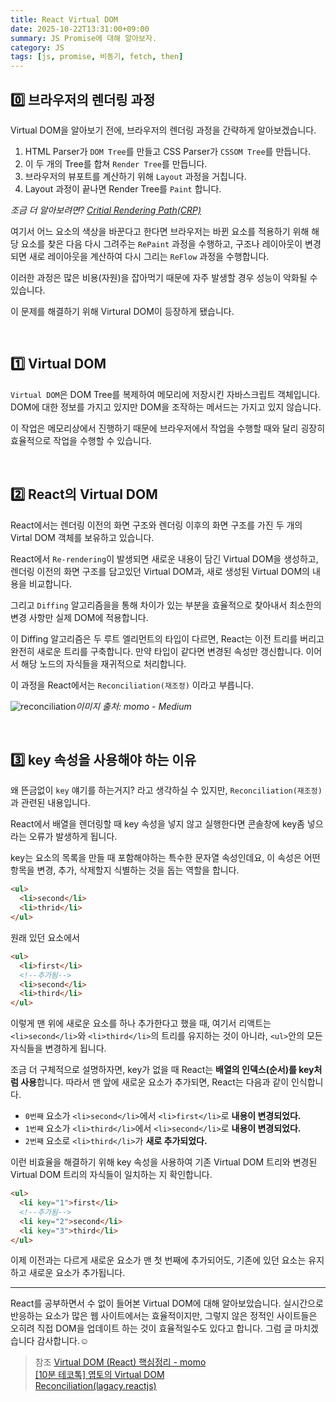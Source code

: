 ```yaml
---
title: React Virtual DOM
date: 2025-10-22T13:31:00+09:00
summary: JS Promise에 대해 알아보자.
category: JS
tags: [js, promise, 비동기, fetch, then]
---
```


## 0️⃣ 브라우저의 렌더링 과정

Virtual DOM을 알아보기 전에, 브라우저의 렌더링 과정을 간략하게 알아보겠습니다.

1. HTML Parser가 <span style='color:var(--prism-code-3)'>`DOM Tree`</span>를 만들고 CSS Parser가 <span style='color:var(--prism-code-3)'>`CSSOM Tree`</span>를 만듭니다.
2. 이 두 개의 Tree를 합쳐 <span style='color:var(--prism-code-3)'>`Render Tree`</span>를 만듭니다.
3. 브라우저의 뷰포트를 계산하기 위해 <span style='color:var(--prism-code-3)'>`Layout`</span> 과정을 거칩니다.
4. Layout 과정이 끝나면 Render Tree를 <span style='color:var(--prism-code-3)'>`Paint`</span> 합니다.

<span style='color:var(--prism-code-1)'>_조금 더 알아보려면?_</span>
_[Critial Rendering Path(CRP)](https://velog.io/@nudge0613/critical-rendering-path)_

여기서 어느 요소의 색상을 바꾼다고 한다면 브라우저는 바뀐 요소를 적용하기 위해 해당 요소를 찾은 다음 다시 그려주는 <span style='color:var(--prism-code-3)'>`RePaint`</span> 과정을 수행하고, 구조나 레이아웃이 변경되면 새로 레이아웃을 계산하여 다시 그리는 <span style='color:var(--prism-code-3)'>`ReFlow`</span> 과정을 수행합니다.

이러한 과정은 많은 비용(자원)을 잡아먹기 때문에 자주 발생할 경우 성능이 악화될 수 있습니다.

이 문제를 해결하기 위해 Virtural DOM이 등장하게 됐습니다.

<br>

## 1️⃣ Virtual DOM

<span style='color:var(--prism-code-3)'>`Virtual DOM`</span>은 DOM Tree를 복제하여 메모리에 저장시킨 자바스크립트 객체입니다. DOM에 대한 정보를 가지고 있지만 DOM을 조작하는 메서드는 가지고 있지 않습니다.

이 작업은 메모리상에서 진행하기 때문에 브라우저에서 작업을 수행할 때와 달리 굉장히 효율적으로 작업을 수행할 수 있습니다.

<br>

## 2️⃣ React의 Virtual DOM

React에서는 렌더링 이전의 화면 구조와 렌더링 이후의 화면 구조를 가진 두 개의 Virtal DOM 객체를 보유하고 있습니다.

React에서 <span style='color:var(--prism-code-3)'>`Re-rendering`</span>이 발생되면 새로운 내용이 담긴 Virtual DOM을 생성하고,
렌더링 이전의 화면 구조를 담고있던 Virtual DOM과, 새로 생성된 Virtual DOM의 내용을 비교합니다.

그리고 <span style='color:var(--prism-code-3)'>`Diffing`</span> 알고리즘을을 통해 차이가 있는 부분을 효율적으로 찾아내서 최소한의 변경 사항만 실제 DOM에 적용합니다.

이 Diffing 알고리즘은 두 루트 엘리먼트의 타입이 다르면, React는 이전 트리를 버리고 완전히 새로운 트리를 구축합니다. 만약 타입이 같다면 변경된 속성만 갱신합니다. 이어서 해당 노드의 자식들을 재귀적으로 처리합니다.

이 과정을 React에서는 <span style='color:var(--prism-code-3)'>`Reconciliation(재조정)`</span> 이라고 부릅니다.

![reconciliation](https://velog.velcdn.com/images/nudge0613/post/d01fa638-89ce-4b8b-8ff4-bf9f93c8bf24/image.png)<span style='color:var(--prism-code-1)'>_이미지 출처: momo - Medium_</span>

<br>

## 3️⃣ key 속성을 사용해야 하는 이유

왜 뜬금없이 <span style='color:var(--prism-code-3)'>`key`</span> 얘기를 하는거지? 라고 생각하실 수 있지만, <span style='color:var(--prism-code-3)'>`Reconciliation(재조정)`</span>과 관련된 내용입니다.

React에서 배열을 렌더링할 때 key 속성을 넣지 않고 실행한다면 콘솔창에 key좀 넣으라는 오류가 발생하게 됩니다.

key는 요소의 목록을 만들 때 포함해야하는 특수한 문자열 속성인데요, 이 속성은 어떤 항목을 변경, 추가, 삭제할지 식별하는 것을 돕는 역할을 합니다.

```html
<ul>
  <li>second</li>
  <li>thrid</li>
</ul>
```

원래 있던 요소에서

```html
<ul>
  <li>first</li>
  <!--추가됨-->
  <li>second</li>
  <li>third</li>
</ul>
```

이렇게 맨 위에 새로운 요소를 하나 추가한다고 했을 때, 여기서 리액트는 <span style='color:var(--prism-code-3)'>`<li>second</li>`</span>와 <span style='color:var(--prism-code-3)'>`<li>third</li>`</span>의 트리를 유지하는 것이 아니라, <span style='color:var(--prism-code-3)'>`<ul>`</span>안의 모든 자식들을 변경하게 됩니다.

조금 더 구체적으로 설명하자면, key가 없을 때 React는 **배열의 인덱스(순서)를 key처럼 사용**합니다. 따라서 맨 앞에 새로운 요소가 추가되면, React는 다음과 같이 인식합니다.

- <span style='color:var(--prism-code-3)'>`0번째`</span> 요소가 <span style='color:var(--prism-code-3)'>`<li>second</li>`</span>에서 <span style='color:var(--prism-code-3)'>`<li>first</li>`</span>로 **내용이 변경되었다.**
- <span style='color:var(--prism-code-3)'>`1번째`</span> 요소가 <span style='color:var(--prism-code-3)'>`<li>third</li>`</span>에서 <span style='color:var(--prism-code-3)'>`<li>second</li>`</span>로 **내용이 변경되었다.**
- <span style='color:var(--prism-code-3)'>`2번째`</span> 요소로 <span style='color:var(--prism-code-3)'>`<li>third</li>`</span>가 **새로 추가되었다.**

이런 비효율을 해결하기 위해 key 속성을 사용하여 기존 Virtual DOM 트리와 변경된 Virtual DOM 트리의 자식들이 일치하는 지 확인합니다.

```html
<ul>
  <li key="1">first</li>
  <!--추가됨-->
  <li key="2">second</li>
  <li key="3">third</li>
</ul>
```

이제 이전과는 다르게 새로운 요소가 맨 첫 번째에 추가되어도, 기존에 있던 요소는 유지하고 새로운 요소가 추가됩니다.

---

React를 공부하면서 수 없이 들어본 Virtual DOM에 대해 알아보았습니다.
실시간으로 반응하는 요소가 많은 웹 사이트에서는 효율적이지만, 그렇지 않은 정적인 사이트들은 오히려 직접 DOM을 업데이트 하는 것이 효율적일수도 있다고 합니다.
그럼 글 마치겠습니다 감사합니다.☺️

> 참조
> [Virtual DOM (React) 핵심정리 - momo](https://callmedevmomo.medium.com/virtual-dom-react-%ED%95%B5%EC%8B%AC%EC%A0%95%EB%A6%AC-bfbfcecc4fbb)  
> [[10분 테코톡] 엽토의 Virtual DOM](https://www.youtube.com/watch?v=Bdk7QzbbcEI)  
> [Reconciliation(lagacy.reactjs)](https://ko.legacy.reactjs.org/docs/reconciliation.html)
